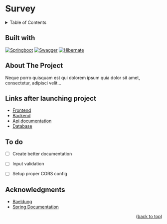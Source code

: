 # Survey

<!-- TABLE OF CONTENTS -->
<details>
  <summary>Table of Contents</summary>
  <ol>
    <li><a href="#about-the-project">About The Project</a></li>
    <li><a href="#links-after-launching-project">Links after launching project</a></li>
    <li><a href="#to-do">To do</a></li>
    <li><a href="#acknowledgments">Acknowledgments</a></li>
  </ol>
</details>

<!-- BUILT WITH -->
## Built with
[![Springboot]][Springboot-url]
[![Swagger]][Swagger-url]
[![Hibernate]][Hibernate-url]

<!-- ABOUT THE PROJECT -->
## About The Project
Neque porro quisquam est qui dolorem ipsum quia dolor sit amet, consectetur, adipisci velit...

## Links after launching project
* [Frontend](http://localhost:3000/)
* [Backend](http://localhost:8081/)
* [Api documentation](http://localhost:8081/swagger-ui/index.html)
* [Database](http://localhost:8081/h2-database)


<!-- TO DO -->
## To do
- [ ] Create better documentation
- [ ] Input validation
- [ ] Setup proper CORS config


<!-- ACKNOWLEDGMENTS -->
## Acknowledgments
* [Baeldung](https://www.baeldung.com/)
* [Spring Documentation](https://docs.spring.io/spring-framework/reference/)

<p align="right">(<a href="#Survey">back to top</a>)</p>

<!-- MARKDOWN LINKS & IMAGES -->
<!-- https://www.markdownguide.org/basic-syntax/#reference-style-links -->
[Springboot]: https://img.shields.io/badge/Spring_Boot-F2F4F9?style=for-the-badge&logo=spring-boot
[Springboot-url]: https://spring.io/projects/spring-boot
[Swagger]: https://img.shields.io/badge/Swagger-85EA2D?style=for-the-badge&logo=Swagger&logoColor=white
[Swagger-url]: https://swagger.io/tools/swaggerhub/
[Hibernate]: https://img.shields.io/badge/Hibernate-59666C?style=for-the-badge&logo=Hibernate&logoColor=white
[Hibernate-url]: https://hibernate.org/
